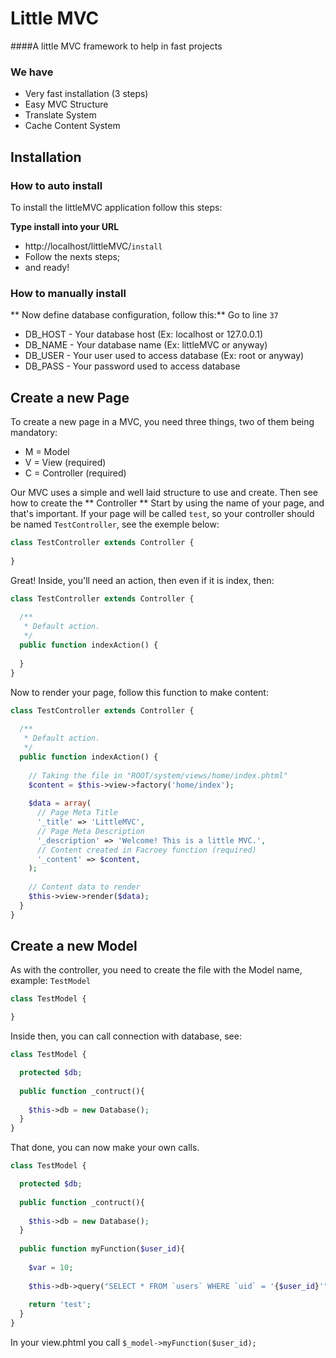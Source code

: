 # Little MVC

####A little MVC framework to help in fast projects

### We have
* Very fast installation (3 steps)
* Easy MVC Structure
* Translate System
* Cache Content System

## Installation

### How to auto install
To install the littleMVC application follow this steps:

**Type install into your URL**
* http://localhost/littleMVC/```install``` 
* Follow the nexts steps;
* and ready!

### How to manually install

** Now define database configuration, follow this:**
Go to line ```37```
* DB_HOST - Your database host (Ex: localhost or 127.0.0.1)
* DB_NAME - Your database name (Ex: littleMVC or anyway)
* DB_USER - Your user used to access database (Ex: root or anyway)
* DB_PASS - Your password used to access database

## Create a new Page
To create a new page in a MVC, you need three things, two of them being mandatory:
* M = Model
* V = View (required)
* C = Controller (required)

Our MVC uses a simple and well laid structure to use and create. Then see how to create the ** Controller **
Start by using the name of your page, and that's important.
If your page will be called ```test```, so your controller should be named ```TestController```, see the exemple below:
```php
class TestController extends Controller {
  
}
```

Great! Inside, you'll need an action, then even if it is index, then:
```php
class TestController extends Controller {
  
  /**
   * Default action.
   */
  public function indexAction() {
  
  }
}
```

Now to render your page, follow this function to make content:

```php
class TestController extends Controller {
  
  /**
   * Default action.
   */
  public function indexAction() {
    
    // Taking the file in "ROOT/system/views/home/index.phtml"
    $content = $this->view->factory('home/index');
    
    $data = array(
      // Page Meta Title
      '_title' => 'LittleMVC', 
      // Page Meta Description
      '_description' => 'Welcome! This is a little MVC.',
      // Content created in Facroey function (required)
      '_content' => $content, 
    );
    
    // Content data to render
    $this->view->render($data);
  }
}
```

## Create a new Model
As with the controller, you need to create the file with the Model name, example: ```TestModel```
```php
class TestModel {

}
```

Inside then, you can call connection with database, see:
```php
class TestModel {

  protected $db;
  
  public function _contruct(){
    
    $this->db = new Database();
  }
}
```

That done, you can now make your own calls.

```php
class TestModel {

  protected $db;
  
  public function _contruct(){
    
    $this->db = new Database();
  }
  
  public function myFunction($user_id){
    
    $var = 10;
    
    $this->db->query("SELECT * FROM `users` WHERE `uid` = '{$user_id}'");
    
    return 'test';
  }
}
```

In your view.phtml you call ```$_model->myFunction($user_id);```



